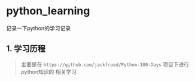# python_learning
记录一下python的学习记录

## 1. 学习历程
 
> 主要是在 `https://github.com/jackfrued/Python-100-Days` 项目下进行python知识的
> 相关学习
